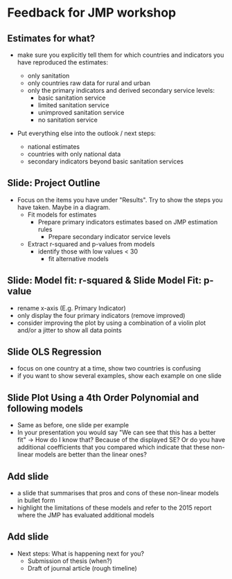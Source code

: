 
# Feedback for JMP workshop

## Estimates for what?

- make sure you explicitly tell them for which countries and indicators you have reproduced the estimates:
	- only sanitation
	- only countries raw data for rural and urban
	- only the primary indicators and derived secondary service levels:
		- basic sanitation service
		- limited sanitation service
		- unimproved sanitation service
		- no sanitation service

- Put everything else into the outlook / next steps:
	- national estimates
	- countries with only national data
	- secondary indicators beyond basic sanitation services
	

## Slide: Project Outline

- Focus on the items you have under "Results". Try to show the steps you have taken. Maybe in a diagram.
	- Fit models for estimates
		- Prepare primary indicators estimates based on JMP estimation rules
			- Prepare secondary indicator service levels
	- Extract r-squared and p-values from models
		- identify those with low values < 30
			- fit alternative models


## Slide: Model fit: r-squared & Slide Model Fit: p-value

- rename x-axis (E.g. Primary Indicator)
- only display the four primary indicators (remove improved)
- consider improving the plot by using a combination of a violin plot and/or a jitter to show all data points

## Slide OLS Regression

- focus on one country at a time, show two countries is confusing
- if you want to show several examples, show each example on one slide

## Slide Plot Using a 4th Order Polynomial and following models

- Same as before, one slide per example
- In your presentation you would say "We can see that this has a better fit" -> How do I know that? Because of the displayed SE? Or do you have additional coefficients that you compared which indicate that these non-linear models are better than the linear ones?

## Add slide 

- a slide that summarises that pros and cons of these non-linear models in bullet form
- highlight the limitations of these models and refer to the 2015 report where the JMP has evaluated additional models

## Add slide

- Next steps: What is happening next for you? 
	- Submission of thesis (when?)
	- Draft of journal article (rough timeline)

